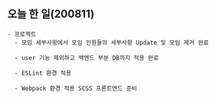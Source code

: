 ## 오늘 한 일(200811)

    - 프로젝트
      - 모임 세부사항에서 모임 인원들의 세부사항 Update 및 모임 제거 완료

      - user 기능 제외하고 백엔드 부분 DB까지 적용 완료

      - ESLint 환경 적용

      - Webpack 환경 적용 SCSS 프론트엔드 준비
